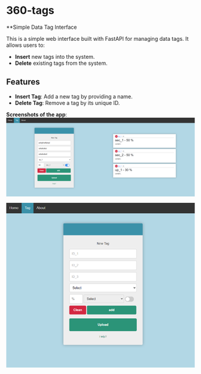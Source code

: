 # 360-tags
**Simple Data Tag Interface

This is a simple web interface built with FastAPI for managing data tags. It allows users to:

- **Insert** new tags into the system.
- **Delete** existing tags from the system.

## Features

- **Insert Tag**: Add a new tag by providing a name.
- **Delete Tag**: Remove a tag by its unique ID.
  
**Screenshots of the app**:
![Screenshot of the app](https://github.com/sg10win/360-tags/blob/main/360-tags/imgs/360-tags2.PNG)

![Screenshot of the app](https://github.com/sg10win/360-tags/blob/main/360-tags/imgs/360-tags.PNG)
